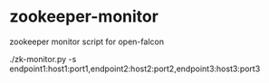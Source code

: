 # zookeeper-monitor
zookeeper monitor script for open-falcon

./zk-monitor.py -s endpoint1:host1:port1,endpoint2:host2:port2,endpoint3:host3:port3
